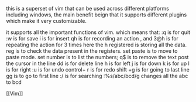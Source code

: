 this is a superset of vim that can be used across different platforms including windows, the main benefit beign that it supports different plugins which make it very customizable.

it supports all the important functions of vim. which means that:
:q is for quit
:w is for save
i is for insert
qh is for recording an action , and 3@h is for repeating the action for 3 times here the h registered is storing all the data.
reg is to check the data present in the registers.
set paste is to move to paste mode.
set number is to list the numbers;
q$ is to remove the text post the cursor in the line 
dd is for delete line
h is for left
j is for down
k is for up
l is for right
:u is for undo
control+ r is for redo
shift +g is for going to last line
gg is to go to first line
:/ is for searching
:%s/abc/bcd/g
changes all the abc to bcd

[[Vim]]